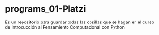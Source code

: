 # programs_01-Platzi
Es un repositorio para guardar todas las cosillas que se hagan en el curso de Introducción al Pensamiento Computacional con Python
